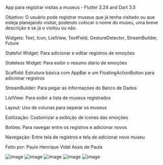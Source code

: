 App para registrar visitas a museus - Flutter 3.24 and Dart 3.5

Objetivo: O usuário pode registrar museus que já tenha visitado ou que esteja planejando visitar, podendo colocar o nome do museu, uma breve descrição e se já o visitou ou não.

Widgets: Text, Icon, ListView, TextField, GestureDetector, StreamBuilder, Future

Stateful Widget: Para adicionar e editar registros de emoções

Stateless Widget: Para exibir o resumo diário de emoções

Scaffold: Estrutura básica com AppBar e um FloatingActionButton para adicionar registros

StreamBuilder: Para pegar as informações do Banco de Dados

ListView: Para exibir a lista de museus registrados

Layout: Uso de colunas para separar os museus

Estilização: Customizar a exibição de ícones das emoções

Botões: Para navegar entre os registros e adicionar novos

Navegação: Entre tela de registros e tela de adicionar novo museu

Feito por: Paulo Henrique Vidal Assis de Paula

![image](https://github.com/user-attachments/assets/c2ef63ab-2867-4a51-bddd-4f72b18b1628)
![image](https://github.com/user-attachments/assets/e0e2ab5b-3548-4082-b48f-05b1f8488a41)
![image](https://github.com/user-attachments/assets/87f85853-69d0-4921-975a-bdd47f90fc61)
![image](https://github.com/user-attachments/assets/e0ffdaea-6fb2-4759-af9e-3696d48d6480)
![image](https://github.com/user-attachments/assets/c1620944-b628-4dad-b320-7daa6185c2f3)




